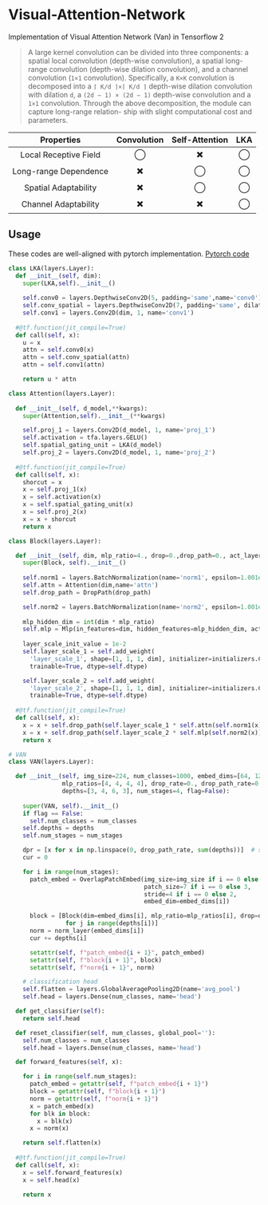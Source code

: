 # Visual-Attention-Network
Implementation of Visual Attention Network (Van)  in Tensorflow 2

> A large kernel convolution can be divided into three components: a spatial local convolution (depth-wise convolution), a spatial long-range convolution (depth-wise dilation convolution), and a channel convolution (`1×1` convolution). Specifically, a `K×K` convolution is decomposed into a `⌈ K/d ⌉×⌈ K/d ⌉` depth-wise dilation convolution with dilation `d`, a `(2d − 1) × (2d − 1)` depth-wise convolution and a `1×1` convolution. Through the above decomposition, the module can capture long-range relation- ship with slight computational cost and parameters.


| Properties                | Convolution   | Self-Attention  | LKA   |
| :---:                     | :-:           | :-:             |:-:    |
| Local Receptive Field     | ◯             | ✖️              |◯      |
| Long-range Dependence     | ✖️            | ◯               |◯      |
| Spatial Adaptability      | ✖️            | ◯               |◯      |
| Channel Adaptability      | ✖️            | ✖️              |◯      |



## Usage
These codes are well-aligned with pytorch implementation.
[Pytorch code](https://github.com/Visual-Attention-Network/VAN-Classification/blob/ccdfc6883d0da136010bb8cea52bec3587ffb250/models/van.py)

```python
class LKA(layers.Layer):
  def __init__(self, dim):
    super(LKA,self).__init__()
    
    self.conv0 = layers.DepthwiseConv2D(5, padding='same',name='conv0')
    self.conv_spatial = layers.DepthwiseConv2D(7, padding='same', dilation_rate=3, name='conv_spatial')
    self.conv1 = layers.Conv2D(dim, 1, name='conv1')
    
  #@tf.function(jit_compile=True) 
  def call(self, x):
    u = x        
    attn = self.conv0(x)
    attn = self.conv_spatial(attn)
    attn = self.conv1(attn)

    return u * attn
```

```python
class Attention(layers.Layer):
  
  def __init__(self, d_model,**kwargs):
    super(Attention,self).__init__(**kwargs)

    self.proj_1 = layers.Conv2D(d_model, 1, name='proj_1')
    self.activation = tfa.layers.GELU()
    self.spatial_gating_unit = LKA(d_model)
    self.proj_2 = layers.Conv2D(d_model, 1, name='proj_2')
  
  #@tf.function(jit_compile=True) 
  def call(self, x):
    shorcut = x
    x = self.proj_1(x)
    x = self.activation(x)
    x = self.spatial_gating_unit(x)
    x = self.proj_2(x)
    x = x + shorcut
    return x
```

```python
class Block(layers.Layer):

  def __init__(self, dim, mlp_ratio=4., drop=0.,drop_path=0., act_layer=tfa.layers.GELU):
    super(Block, self).__init__()
    
    self.norm1 = layers.BatchNormalization(name='norm1', epsilon=1.001e-5)
    self.attn = Attention(dim,name='attn')
    self.drop_path = DropPath(drop_path)

    self.norm2 = layers.BatchNormalization(name='norm2', epsilon=1.001e-5)
    
    mlp_hidden_dim = int(dim * mlp_ratio)
    self.mlp = Mlp(in_features=dim, hidden_features=mlp_hidden_dim, act_layer=act_layer, drop=drop)
    
    layer_scale_init_value = 1e-2            
    self.layer_scale_1 = self.add_weight(
      'layer_scale_1', shape=[1, 1, 1, dim], initializer=initializers.Constant(layer_scale_init_value),
      trainable=True, dtype=self.dtype)

    self.layer_scale_2 = self.add_weight(
      'layer_scale_2', shape=[1, 1, 1, dim], initializer=initializers.Constant(layer_scale_init_value),
      trainable=True, dtype=self.dtype)
  
  #@tf.function(jit_compile=True) 
  def call(self, x):
    x = x + self.drop_path(self.layer_scale_1 * self.attn(self.norm1(x)))
    x = x + self.drop_path(self.layer_scale_2 * self.mlp(self.norm2(x)))
    return x
```

```python
# VAN
class VAN(layers.Layer):

  def __init__(self, img_size=224, num_classes=1000, embed_dims=[64, 128, 256, 512],
               mlp_ratios=[4, 4, 4, 4], drop_rate=0., drop_path_rate=0., norm_layer= LayerNorm,
               depths=[3, 4, 6, 3], num_stages=4, flag=False):
    
    super(VAN, self).__init__()
    if flag == False:
      self.num_classes = num_classes
    self.depths = depths
    self.num_stages = num_stages

    dpr = [x for x in np.linspace(0, drop_path_rate, sum(depths))]  # stochastic depth decay rule
    cur = 0

    for i in range(num_stages):
      patch_embed = OverlapPatchEmbed(img_size=img_size if i == 0 else img_size // (2 ** (i + 1)),
                                      patch_size=7 if i == 0 else 3,
                                      stride=4 if i == 0 else 2,
                                      embed_dim=embed_dims[i])

      block = [Block(dim=embed_dims[i], mlp_ratio=mlp_ratios[i], drop=drop_rate, drop_path=dpr[cur + j])
                for j in range(depths[i])]
      norm = norm_layer(embed_dims[i])
      cur += depths[i]

      setattr(self, f"patch_embed{i + 1}", patch_embed)
      setattr(self, f"block{i + 1}", block)
      setattr(self, f"norm{i + 1}", norm)

    # classification head
    self.flatten = layers.GlobalAveragePooling2D(name='avg_pool')
    self.head = layers.Dense(num_classes, name='head')  

  def get_classifier(self):
    return self.head

  def reset_classifier(self, num_classes, global_pool=''):
    self.num_classes = num_classes
    self.head = layers.Dense(num_classes, name='head')  

  def forward_features(self, x):

    for i in range(self.num_stages):
      patch_embed = getattr(self, f"patch_embed{i + 1}")
      block = getattr(self, f"block{i + 1}")
      norm = getattr(self, f"norm{i + 1}")
      x = patch_embed(x)
      for blk in block:
        x = blk(x)   
      x = norm(x)

    return self.flatten(x)
  
  #@tf.function(jit_compile=True) 
  def call(self, x):
    x = self.forward_features(x)
    x = self.head(x)

    return x
```
